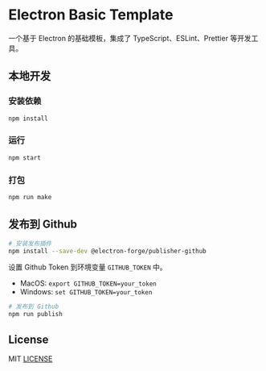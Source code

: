 # Electron Basic Template

一个基于 Electron 的基础模板，集成了 TypeScript、ESLint、Prettier 等开发工具。

## 本地开发

### 安装依赖

```bash
npm install
```

### 运行

```bash
npm start
```

### 打包

```bash
npm run make
```

## 发布到 Github

```bash
# 安装发布插件
npm install --save-dev @electron-forge/publisher-github
```

设置 Github Token 到环境变量 `GITHUB_TOKEN` 中。

- MacOS: `export GITHUB_TOKEN=your_token`
- Windows: `set GITHUB_TOKEN=your_token`

```bash
# 发布到 Github
npm run publish
```

## License

MIT [LICENSE](LICENSE)
